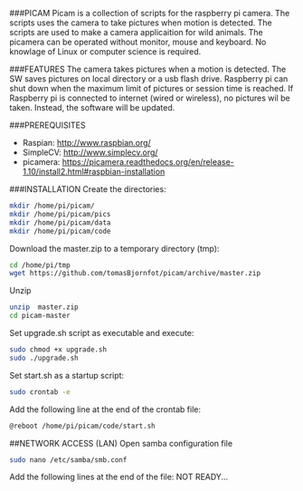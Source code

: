 ###PICAM
Picam is a collection of scripts for the raspberry pi camera. The scripts uses the camera to take pictures when motion is detected. The scripts are used to make a camera applicaition for wild animals. The picamera can be operated without monitor, mouse and keyboard. No knowlage of Linux or computer science is required.

###FEATURES
The camera takes pictures when a motion is detected. The SW saves pictures on local directory or a usb flash drive. Raspberry pi can shut down when the maximum limit of pictures or session time is reached. If Raspberry pi is connected to internet (wired or wireless), no pictures wil be taken. Instead, the software will be updated.

###PREREQUISITES
* Raspian: http://www.raspbian.org/
* SimpleCV: http://www.simplecv.org/
* picamera: https://picamera.readthedocs.org/en/release-1.10/install2.html#raspbian-installation 

###INSTALLATION
Create the directories:
```bash
mkdir /home/pi/picam/
mkdir /home/pi/picam/pics
mkdir /home/pi/picam/data
mkdir /home/pi/picam/code
```
Download the master.zip to a temporary directory (tmp):
```bash
cd /home/pi/tmp
wget https://github.com/tomasBjornfot/picam/archive/master.zip
```
Unzip
```bash
unzip  master.zip
cd picam-master
```
Set upgrade.sh script as executable and execute:
```bash
sudo chmod +x upgrade.sh
sudo ./upgrade.sh
```
Set start.sh as a startup script: 
```bash
sudo crontab -e
```
Add the following line at the end of the crontab file: 
```bash
@reboot /home/pi/picam/code/start.sh 
```
##NETWORK ACCESS (LAN)
Open samba configuration file
```bash
sudo nano /etc/samba/smb.conf
```
Add the following lines at the end of the file:
NOT READY...

